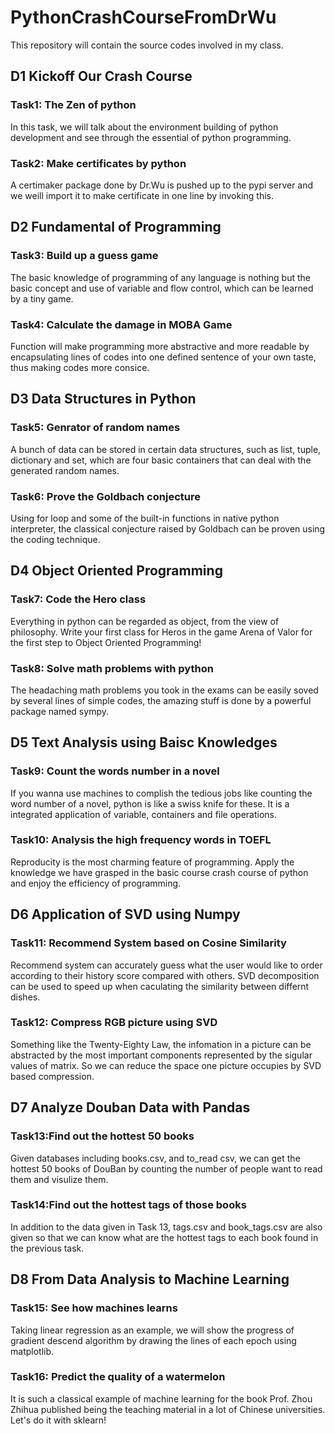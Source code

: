 # PythonCrashCourseFromDrWu
This repository will contain the source codes involved in my class.

## D1 Kickoff Our Crash Course
### Task1: The Zen of python
In this task, we will talk about the environment building of python development and see through the essential of python programming.
### Task2: Make certificates by python
A certimaker package done by Dr.Wu is pushed up to the pypi server and we weill import it to make certificate in one line by invoking this.

## D2 Fundamental of Programming
### Task3: Build up a guess game
The basic knowledge of programming of any language is nothing but the basic concept and use of variable and flow control, which can be learned by a tiny game.
### Task4: Calculate the damage in MOBA Game
Function will make programming more abstractive and more readable by encapsulating lines of codes into one defined sentence of your own taste, thus making codes more consice.

## D3 Data Structures in Python
### Task5: Genrator of random names
A bunch of data can be stored in certain data structures, such as list, tuple, dictionary and set, which are four basic containers that can deal with the generated random names.
### Task6: Prove the Goldbach conjecture
Using for loop and some of the built-in functions in native python interpreter, the classical conjecture raised by Goldbach can be proven using the coding technique.

## D4 Object Oriented Programming
### Task7: Code the Hero class
Everything in python can be regarded as object, from the view of philosophy. Write your first class for Heros in the game Arena of Valor for the first step to Object Oriented Programming!
### Task8: Solve math problems with python
The headaching math problems you took in the exams can be easily soved by several lines of simple codes, the amazing stuff is done by a powerful package named sympy.

## D5 Text Analysis using Baisc Knowledges
### Task9: Count the words number in a novel
If you wanna use machines to complish the tedious jobs like counting the word number of a novel, python is like a swiss knife for these. It is a integrated application of variable, containers and file operations.
### Task10: Analysis the high frequency words in TOEFL
Reproducity is the most charming feature of programming. Apply the knowledge we have grasped in the basic course crash course of python and enjoy the efficiency of programming.

## D6 Application of SVD using Numpy
### Task11: Recommend System based on Cosine Similarity
Recommend system can accurately guess what the user would like to order according to their history score compared with others. SVD decomposition can be used to speed up when caculating the similarity between differnt dishes.
### Task12: Compress RGB picture using SVD
Something like the Twenty-Eighty Law, the infomation in a picture can be abstracted by the most important components represented by the sigular values of matrix. So we can reduce the space one picture occupies by SVD based compression.

## D7 Analyze Douban Data with Pandas
### Task13:Find out the hottest 50 books
Given databases including books.csv, and to_read csv, we can get the hottest 50 books of DouBan by counting the number of people want to read them and visulize them.
### Task14:Find out the hottest tags of those books
In addition to the data given in Task 13, tags.csv and book_tags.csv are also given so that we can know what are the hottest tags to each book found in the previous task. 

## D8 From Data Analysis to Machine Learning
### Task15: See how machines learns
Taking linear regression as an example, we will show the progress of gradient descend algorithm by drawing the lines of each epoch using matplotlib.
### Task16: Predict the quality of a watermelon
It is such a classical example of machine learning for the book Prof. Zhou Zhihua published being the teaching material in a lot of Chinese universities. Let's do it with sklearn!
